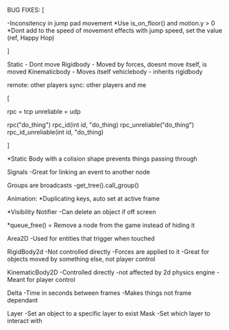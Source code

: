 

BUG FIXES:
[

-Inconsitency in jump pad movement
*Use is_on_floor() and motion.y > 0
*Dont add to the speed of movement effects with jump speed, set the value (ref, Happy Hop)

]

Static - Dont move 
Rigidbody - Moved by forces, doesnt move itself, is moved
Kinematicbody - Moves itself
vehiclebody - inherits rigidbody


remote: other players 
sync: other players and me 



[

rpc = tcp
unreliable = udp

rpc("do_thing")
rpc_id(int id, "do_thing)
rpc_unreliable("do_thing")
rpc_id_unreliable(int id, "do_thing)

]


*Static Body with a colision shape prevents things passing through

Signals
-Great for linking an event to another node

Groups are broadcasts
-get_tree().call_group()

Animation:
*Duplicating keys, auto set at active frame

*Visibility Notifier
-Can delete an object if off screen 

*queue_free() = Remove a node from the game instead of hiding it

Area2D
-Used for entities that trigger when touched

RigidBody2d
-Not controlled directly
-Forces are applied to it
-Great for objects moved by something else, not player control

KinematicBody2D
-Controlled directly
-not affected by 2d physics engine 
-Meant for player control

Delta
-Time in seconds between frames
-Makes things not frame dependant

Layer
-Set an object to a specific layer to exist
Mask
-Set which layer to interact with




